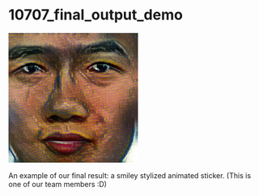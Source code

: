 # 10707_final_output_demo
![](stylized_smile_cycle.gif)


An example of our final result: a smiley stylized animated sticker. (This is one of our team members :D)
